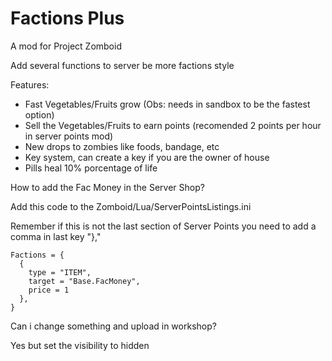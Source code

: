 # Factions Plus
A mod for Project Zomboid

Add several functions to server be more factions style

Features:
- Fast Vegetables/Fruits grow (Obs: needs in sandbox to be the fastest option)
- Sell the Vegetables/Fruits to earn points (recomended 2 points per hour in server points mod)
- New drops to zombies like foods, bandage, etc
- Key system, can create a key if you are the owner of house
- Pills heal 10% porcentage of life

How to add the Fac Money in the Server Shop?

Add this code to the Zomboid/Lua/ServerPointsListings.ini

Remember if this is not the last section of Server Points you need to add a comma in last key "},"

```
Factions = {
  {
    type = "ITEM",
    target = "Base.FacMoney",
    price = 1
  },
}
```

Can i change something and upload in workshop?

Yes but set the visibility to hidden

